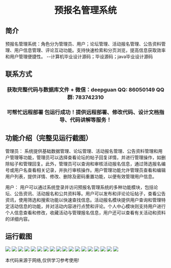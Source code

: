 <p><h1 align="center">预报名管理系统</h1></p>

## 简介
预报名管理系统：角色分为管理员、用户；论坛管理、活动报名管理、公告资料管理、用户信息管理、评论互动功能。支持快速检索和分页浏览，提高信息获取效率和用户管理便捷性。    --计算机毕业设计源码；毕设源码；java毕业设计源码


## 联系方式
<p><h3 align="center">获取完整代码与数据库文件 + 微信：deepguan QQ: 86050149 QQ群: 783742310</h3></p>
<p><h3 align="center">可帮忙远程部署 包运行成功！提供远程部署、修改代码、设计文档指导、代码讲解等服务！</h3></p>

## 功能介绍（完整见运行截图）
管理员： 系统提供基础数据管理、论坛管理、活动报名管理、公告资料管理和用户管理等功能，管理员可以选择查看论坛的帖子回复详情，并进行管理操作，如删除帖子和管理回复。此外，管理员可以查询和审核活动报名信息，通过筛选报名编号或用户名查看相关记录，并执行审核操作。用户管理功能允许管理员查看和编辑用户列表，提供详情、修改、删除及密码重置功能，以便有效管理用户信息。

用户： 用户可以通过系统登录并访问预报名管理系统的多种功能模块，包括论坛、公告资讯、活动报名和公共资料等。用户可以发布和评论论坛帖子，查看公告资讯，使用筛选和搜索功能以快速查找信息。活动报名模块提供用户查询和管理特定活动信息的功能，并对活动内容进行点赞和评论。个人中心模块则支持用户进行个人信息查看和修改，收藏活动与管理报名信息，用户还可以查看有关活动和资料的详细内容。


## 运行截图
![](https://bs-1329754181.cos.ap-shanghai.myqcloud.com/spring/PreRegistrationManagementSystem/img/001.jpg)
![](https://bs-1329754181.cos.ap-shanghai.myqcloud.com/spring/PreRegistrationManagementSystem/img/002.jpg)
![](https://bs-1329754181.cos.ap-shanghai.myqcloud.com/spring/PreRegistrationManagementSystem/img/003.jpg)
![](https://bs-1329754181.cos.ap-shanghai.myqcloud.com/spring/PreRegistrationManagementSystem/img/004.jpg)
![](https://bs-1329754181.cos.ap-shanghai.myqcloud.com/spring/PreRegistrationManagementSystem/img/005.jpg)
![](https://bs-1329754181.cos.ap-shanghai.myqcloud.com/spring/PreRegistrationManagementSystem/img/006.jpg)
![](https://bs-1329754181.cos.ap-shanghai.myqcloud.com/spring/PreRegistrationManagementSystem/img/007.jpg)
![](https://bs-1329754181.cos.ap-shanghai.myqcloud.com/spring/PreRegistrationManagementSystem/img/008.jpg)
![](https://bs-1329754181.cos.ap-shanghai.myqcloud.com/spring/PreRegistrationManagementSystem/img/009.jpg)
![](https://bs-1329754181.cos.ap-shanghai.myqcloud.com/spring/PreRegistrationManagementSystem/img/010.jpg)
![](https://bs-1329754181.cos.ap-shanghai.myqcloud.com/spring/PreRegistrationManagementSystem/img/011.jpg)
![](https://bs-1329754181.cos.ap-shanghai.myqcloud.com/spring/PreRegistrationManagementSystem/img/012.jpg)
![](https://bs-1329754181.cos.ap-shanghai.myqcloud.com/spring/PreRegistrationManagementSystem/img/013.jpg)
![](https://bs-1329754181.cos.ap-shanghai.myqcloud.com/spring/PreRegistrationManagementSystem/img/014.jpg)
![](https://bs-1329754181.cos.ap-shanghai.myqcloud.com/spring/PreRegistrationManagementSystem/img/015.jpg)
![](https://bs-1329754181.cos.ap-shanghai.myqcloud.com/spring/PreRegistrationManagementSystem/img/016.jpg)
![](https://bs-1329754181.cos.ap-shanghai.myqcloud.com/spring/PreRegistrationManagementSystem/img/017.jpg)
![](https://bs-1329754181.cos.ap-shanghai.myqcloud.com/spring/PreRegistrationManagementSystem/img/018.jpg)

<p>本代码来源于网络,仅供学习参考使用!</p>
